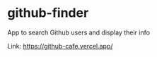 # github-finder
App to search Github users and display their info

Link: https://github-cafe.vercel.app/
